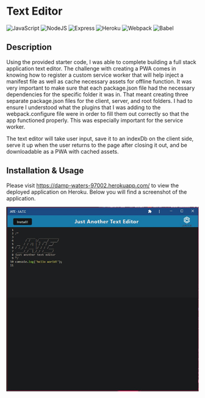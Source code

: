 # <text-editor>
# **Text Editor**

![JavaScript](https://img.shields.io/badge/javascript-%23323330.svg?style=for-the-badge&logo=javascript&logoColor=%23F7DF1E)
![NodeJS](https://img.shields.io/badge/node.js-6DA55F?style=for-the-badge&logo=node.js&logoColor=white)
![Express](https://img.shields.io/badge/Express.js-000000?style=for-the-badge&logo=express&logoColor=white)
![Heroku](https://img.shields.io/badge/Heroku-430098?style=for-the-badge&logo=heroku&logoColor=white)
![Webpack](https://img.shields.io/badge/Webpack-8DD6F9?style=for-the-badge&logo=Webpack&logoColor=white)
![Babel](https://img.shields.io/badge/Babel-F9DC3E?style=for-the-badge&logo=babel&logoColor=white)


## **Description**
Using the provided starter code, I was able to complete building a full stack application text editor. The challenge with creating a PWA comes in knowing how to register a custom service worker that will help inject a manifest file as well as cache necessary assets for offline function. It was very important to make sure that each package.json file had the necessary dependencies for the specific folder it was in. That meant creating three separate package.json files for the client, server, and root folders. I had to ensure I understood what the plugins that I was adding to the webpack.configure file were in order to fill them out correctly so that the app functioned properly. This was especially important for the service worker. 

The text editor will take user input, save it to an indexDb on the client side, serve it up when the user returns to the page after closing it out, and be downloadable as a PWA with cached assets. 

 ## **Installation & Usage**

Please visit https://damp-waters-97002.herokuapp.com/ to view the deployed application on Heroku. Below you will find a screenshot of the application. 

![Screenshot](/app-scrnsht-for-readme.jpg)
